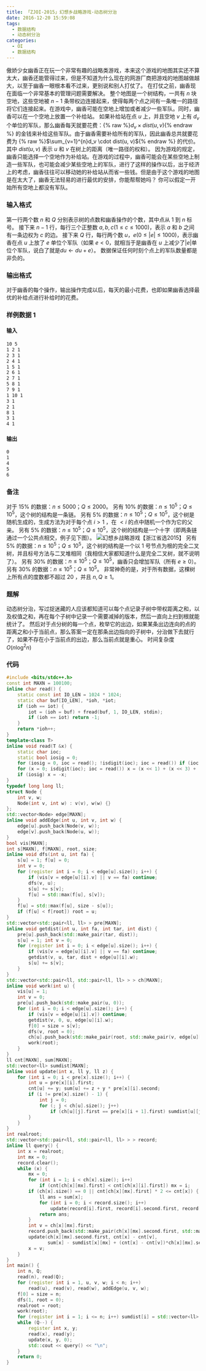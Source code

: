 ```yaml
---
title: 「ZJOI-2015」幻想乡战略游戏-动态树分治
date: 2016-12-20 15:59:08
tags:
  - 数据结构
  - 动态树分治
categories:
  - OI
  - 数据结构
---
```

傲娇少女幽香正在玩一个非常有趣的战略类游戏，本来这个游戏的地图其实还不算太大，幽香还能管得过来，但是不知道为什么现在的网游厂商把游戏的地图越做越大，以至于幽香一眼根本看不过来，更别说和别人打仗了。
在打仗之前，幽香现在面临一个非常基本的管理问题需要解决。
整个地图是一个树结构，一共有 $n$ 块空地，这些空地被 $n-1$ 条带权边连接起来，使得每两个点之间有一条唯一的路径将它们连接起来。在游戏中，幽香可能在空地上增加或者减少一些军队。同时，幽香可以在一个空地上放置一个补给站。
如果补给站在点 $u$ 上，并且空地 $v$ 上有 $d_v$ 个单位的军队，那么幽香每天就要花费：{% raw %}$d_v \times dist(u,v)${% endraw %} 的金钱来补给这些军队。由于幽香需要补给所有的军队，因此幽香总共就要花费为 {% raw %}$\sum_{v=1}^{n}d_v \cdot dist(u, v)${% endraw %} 的代价。其中 $dist(u,v)$ 表示 $u$ 和 $v$ 在树上的距离（唯一路径的权和）。
因为游戏的规定，幽香只能选择一个空地作为补给站。在游戏的过程中，幽香可能会在某些空地上制造一些军队，也可能会减少某些空地上的军队，进行了这样的操作以后，出于经济上的考虑，幽香往往可以移动她的补给站从而省一些钱。但是由于这个游戏的地图是在太大了，幽香无法轻易的进行最优的安排，你能帮帮她吗？ 你可以假定一开始所有空地上都没有军队。
<!-- more -->
### 输入格式
第一行两个数 $n$ 和 $Q$ 分别表示树的点数和幽香操作的个数，其中点从 $1$ 到 $n$ 标号。
接下来 $n-1$ 行，每行三个正整数 $a,b,c (1 \leq c \leq 1000)$，表示 $a$ 和 $b$ 之间有一条边权为 $c$ 的边。
接下来 $Q$ 行，每行两个数 $u$，$e (0 \leq |e| \leq 1000)$，表示幽香在点 $u$ 上放了 $e$ 单位个军队（如果 $e<0$，就相当于是幽香在 $u$ 上减少了$|e|$单位个军队，说白了就是$du \leftarrow du+e$）。
数据保证任何时刻个点上的军队数量都是非负的。 
### 输出格式
对于幽香的每个操作，输出操作完成以后，每天的最小花费，也即如果幽香选择最优的补给点进行补给时的花费。
### 样例数据 1
#### 输入
``` bash
10 5
1 2 1
2 3 1
2 4 1
1 5 1
2 6 1
2 7 1
5 8 1
7 9 1
1 10 1
3 1
2 1
8 1
3 1
4 1
```
#### 输出
``` bash
0
1
4
5
6
```
### 备注
对于 $15\%$ 的数据：$n \leq 5000$；$Q \leq 2000$。
另有 $10\%$ 的数据：$n \leq 10^5$；$Q \leq 10^5$，这个树的结构是一条链。 
另有 $5\%$ 的数据：$n \leq 10^5$；$Q \leq 10^5$，这个树是随机生成的，生成方法为对于每个点 $i>1$ ，在 $<i$ 的点中随机一个作为它的父亲。
另有 $5\%$ 的数据：$n \leq 10^5$；$Q \leq 10^5$，这个树的结构是一个十字（即两条链通过一个公共点相交，例子见下图）。
![幻想乡战略游戏【浙江省选2015】](http://oeicis1qk.bkt.clouddn.com/bzoj3924.jpg)
另有 $5\%$ 的数据：$n \leq 10^5$；$Q \leq 10^5$，这个树的结构是一个以 $1$ 号节点为根的完全二叉树，并且标号方法与二叉堆相同（我相信大家都知道什么是完全二叉树，就不说明了）。
另有 $30\%$ 的数据：$n \leq 10^5$；$Q \leq 10^5$，幽香只会增加军队（所有 $e \geq 0$）。
另有 $30\%$ 的数据：$n \leq 10^5$；$Q \leq 10^5$。
非常神奇的是，对于所有数据，这棵树上所有点的度数都不超过 $20$ ，并且 $n,Q \geq 1$。
### 题解
动态树分治，写过捉迷藏的人应该都知道可以每个点记录子树中带权距离之和，以及权值之和，再在每个子树中记录一个需要减掉的版本，然后一直向上扫到根就能统计了。
然后对于点分树的每一个点，枚举它的出边，如果某条出边连向的点的距离之和小于当前点，那么答案一定在那条出边指向的子树中，分治做下去就行了，如果不存在小于当前点的出边，那么当前点就是重心。
时间复杂度 $O(n \log^2n)$
### 代码
``` cpp
#include <bits/stdc++.h>
const int MAXN = 100100;
inline char read() {
    static const int IO_LEN = 1024 * 1024;
    static char buf[IO_LEN], *ioh, *iot;
    if (ioh == iot) {
        iot = (ioh = buf) + fread(buf, 1, IO_LEN, stdin);
        if (ioh == iot) return -1;
    }
    return *ioh++;
}
template<class T>
inline void read(T &x) {
    static char ioc;
    static bool iosig = 0;
    for (iosig = 0, ioc = read(); !isdigit(ioc); ioc = read()) if (ioc == '-') iosig = 1;
    for (x = 0; isdigit(ioc); ioc = read()) x = (x << 1) + (x << 3) + (ioc ^ '0');
    if (iosig) x = -x;
}
typedef long long ll;
struct Node {
    int v, w;
    Node(int v, int w) : v(v), w(w) {}
};
std::vector<Node> edge[MAXN];
inline void addEdge(int u, int v, int w) {
    edge[u].push_back(Node(v, w));
    edge[v].push_back(Node(u, w));
}
bool vis[MAXN];
int s[MAXN], f[MAXN], root, size;
inline void dfs(int u, int fa) {
    s[u] = 1; f[u] = 0;
    int v = 0;
    for (register int i = 0; i < edge[u].size(); i++) {
        if (vis[v = edge[u][i].v] || v == fa) continue;
        dfs(v, u);
        s[u] += s[v];
        f[u] = std::max(f[u], s[v]);
    }
    f[u] = std::max(f[u], size - s[u]);
    if (f[u] < f[root]) root = u;
}
std::vector<std::pair<ll, ll> > pre[MAXN];
inline void getdist(int u, int fa, int tar, int dist) {
    pre[u].push_back(std::make_pair(tar, dist));
    s[u] = 1; int v = 0;
    for (register int i = 0; i < edge[u].size(); i++) {
        if (vis[v = edge[u][i].v] || v == fa) continue;
        getdist(v, u, tar, dist + edge[u][i].w);
        s[u] += s[v];
    }
}
std::vector<std::pair<ll, std::pair<ll, ll> > > ch[MAXN];
inline void work(int u) {
    vis[u] = 1;
    int v = 0;
    pre[u].push_back(std::make_pair(u, 0));
    for (int i = 0; i < edge[u].size(); i++) {
        if (vis[v = edge[u][i].v]) continue;
        getdist(v, 0, u, edge[u][i].w);
        f[0] = size = s[v];
        dfs(v, root = 0);
        ch[u].push_back(std::make_pair(root, std::make_pair(v, edge[u][i].w)));
        work(root);
    }
}
ll cnt[MAXN], sum[MAXN];
std::vector<ll> sumdist[MAXN];
inline void update(int x, ll y, ll z) {
    for (int i = 0; i < pre[x].size(); i++) {
        int u = pre[x][i].first;
        cnt[u] += y; sum[u] += z + y * pre[x][i].second;
        if (i != pre[x].size() - 1) {
            int j = 0;
            for (; j < ch[u].size(); j++)
                if (ch[u][j].first == pre[x][i + 1].first) sumdist[u][j] += z + y * pre[x][i].second;
        }
    }
}
int realroot;
std::vector<std::pair<ll, std::pair<ll, ll> > > record;
inline ll query() {
    int x = realroot;
    int mx = 0;
    record.clear();
    while (x) {
        mx = 0;
        for (int i = 1; i < ch[x].size(); i++)
            if (cnt[ch[x][mx].first] < cnt[ch[x][i].first]) mx = i;
        if (ch[x].size() == 0 || cnt[ch[x][mx].first] * 2 <= cnt[x]) {
            ll ans = sum[x];
            for (int i = 0; i < record.size(); i++)
                update(record[i].first, record[i].second.first, record[i].second.second);
            return ans;
        }
        int v = ch[x][mx].first;
        record.push_back(std::make_pair(ch[x][mx].second.first, std::make_pair(-(cnt[x] - cnt[v]), -(sum[x] - sumdist[x][mx] + (cnt[x] - cnt[v])*ch[x][mx].second.second))));
        update(ch[x][mx].second.first, cnt[x] - cnt[v],
               sum[x] - sumdist[x][mx] + (cnt[x] - cnt[v])*ch[x][mx].second.second);
        x = v;
    }
}
int main() {
    int n, Q;
    read(n), read(Q);
    for (register int i = 1, u, v, w; i < n; i++)
        read(u), read(v), read(w), addEdge(u, v, w);
    f[0] = size = n;
    dfs(1, root = 0);
    realroot = root;
    work(root);
    for (register int i = 1; i <= n; i++) sumdist[i] = std::vector<ll>(ch[i].size(), 0);
    while (Q--) {
        register int x, y;
        read(x), read(y);
        update(x, y, 0);
        std::cout << query() << "\n";
    }
    return 0;
}
```

